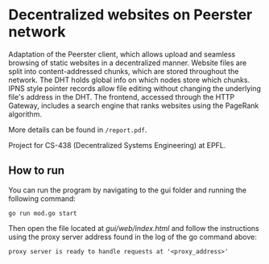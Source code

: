 # Decentralized websites on Peerster network
Adaptation of the Peerster client, which allows upload and seamless browsing of static websites in a decentralized manner. Website files are split into content-addressed chunks, which are stored throughout the network. The DHT holds global info on which nodes store which chunks. IPNS style pointer records allow file editing without changing the underlying file's address in the DHT. The frontend, accessed through the HTTP Gateway, includes a search engine that ranks websites using the PageRank algorithm.

More details can be found in `/report.pdf`.

Project for CS-438 (Decentralized Systems Engineering) at EPFL.

## How to run
You can run the program by navigating to the gui folder and running the following command:
```console
go run mod.go start
```

Then open the file located at _gui/web/index.html_ and follow the instructions using the proxy server address found in the log of the go command above:
```console
proxy server is ready to handle requests at '<proxy_address>'
```
